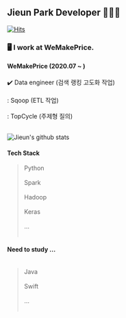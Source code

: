 ## Jieun Park Developer 👩🏻‍💻
[![Hits](https://hits.seeyoufarm.com/api/count/incr/badge.svg?url=https%3A%2F%2Fgithub.com%2Fzeun0725&count_bg=%23F785B5&title_bg=%23FFFFFF&icon=&icon_color=%23000000&title=hits&edge_flat=false)](https://hits.seeyoufarm.com)
<!--
**zeun0725/zeun0725** is a ✨ _special_ ✨ repository because its `README.md` (this file) appears on your GitHub profile.

Here are some ideas to get you started:

- 🔭 I’m currently working on ...
- 🌱 I’m currently learning ...
- 👯 I’m looking to collaborate on ...
- 🤔 I’m looking for help with ...
- 💬 Ask me about ...
- 📫 How to reach me: ...
- 😄 Pronouns: ...💻💻
- ⚡ Fun fact: ...
-->

### 🖥 I work at WeMakePrice. 
#### WeMakePrice (2020.07 ~ )
✔️ Data engineer (검색 랭킹 고도화 작업)<br/><br/>
  : Sqoop (ETL 작업) <br/><br/>
  : TopCycle (주제형 질의) <br/><br/>
 
 ![Jieun's github stats](https://github-readme-stats.vercel.app/api?username=zeun0725&show_icons=true&theme=highcontrast)

 
#### Tech Stack
> Python<br/><br/>
> Spark<br/><br/>
> Hadoop<br/><br/>
> Keras<br/><br/>
> ...<br/><br/>

#### Need to study ...<br/><br/>
> Java<br/><br/>
> Swift<br/><br/>
> ...<br/><br/>
